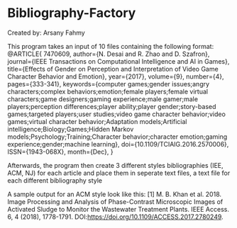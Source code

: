 # Bibliography-Factory

Created by: Arsany Fahmy

This program takes an input of 10 files containing the following format:
  @ARTICLE{
  7470609, 
  author={N. Desai and R. Zhao and D. Szafron}, 
  journal={IEEE Transactions on Computational Intelligence and AI in Games}, 
  title={Effects of Gender on Perception and Interpretation of Video Game Character Behavior and Emotion}, 
  year={2017}, 
  volume={9}, 
  number={4}, 
  pages={333-341}, 
  keywords={computer games;gender issues;angry characters;complex behaviors;emotion;female players;female virtual characters;game designers;gaming experience;male gamer;male players;perception differences;player ability;player gender;story-based games;targeted players;user studies;video game character behavior;video games;virtual character behavior;Adaptation models;Artificial intelligence;Biology;Games;Hidden Markov models;Psychology;Training;Character behavior;character emotion;gaming experience;gender;machine learning}, 
  doi={10.1109/TCIAIG.2016.2570006}, 
  ISSN={1943-068X}, 
  month={Dec},
  }
  
  Afterwards, the program then create 3 different styles bibliographies (IEE, ACM, NJ) for each article and place them in seperate text files, a text file for each different bibliography style
 
 A sample output for an ACM style look like this: 
  [1]     M. B. Khan et al. 2018. Image Processing and Analysis of Phase-Contrast Microscopic Images of Activated Sludge to Monitor the Wastewater Treatment Plants. IEEE Access. 6, 4 (2018), 1778-1791. DOI:https://doi.org/10.1109/ACCESS.2017.2780249. 
